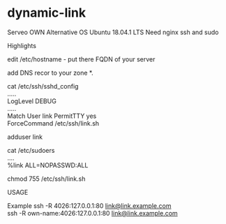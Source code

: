 # dynamic-link
Serveo OWN Alternative
OS Ubuntu 18.04.1 LTS
Need nginx ssh and sudo

Highlights

edit /etc/hostname - put there FQDN of your server

add DNS recor to your zone 
*.<server-name>   <server ip>

cat /etc/ssh/sshd_config	
.....	
LogLevel DEBUG	
.....	
Match User link	
	PermitTTY yes	
	ForceCommand /etc/ssh/link.sh	

adduser link	

cat /etc/sudoers	
....	
%link ALL=NOPASSWD:ALL	


chmod 755 /etc/ssh/link.sh	


USAGE	

Example	
ssh -R 4026:127.0.0.1:80 link@link.example.com	
ssh -R own-name:4026:127.0.0.1:80 link@link.example.com	

